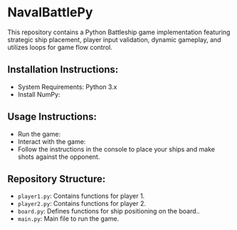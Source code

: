# NavalBattlePy
This repository contains a Python Battleship game implementation featuring strategic ship placement, player input validation, dynamic gameplay, and utilizes loops for game flow control.

## Installation Instructions:
- System Requirements: Python 3.x
- Install NumPy:


## Usage Instructions:
- Run the game:
- Interact with the game:
- Follow the instructions in the console to place your ships and make shots against the opponent.

## Repository Structure:
- `player1.py`: Contains functions for player 1.
- `player2.py`: Contains functions for player 2.
- `board.py`: Defines functions for ship positioning on the board..
- `main.py`: Main file to run the game.


